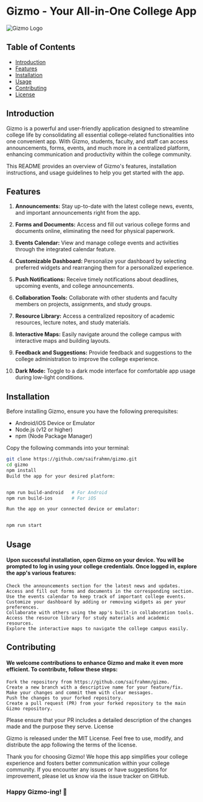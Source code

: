 # Gizmo - Your All-in-One College App

![Gizmo Logo](gizmo_logo.png)

## Table of Contents

- [Introduction](#introduction)
- [Features](#features)
- [Installation](#installation)
- [Usage](#usage)
- [Contributing](#contributing)
- [License](#license)

## Introduction

Gizmo is a powerful and user-friendly application designed to streamline college life by consolidating all essential college-related functionalities into one convenient app. With Gizmo, students, faculty, and staff can access announcements, forms, events, and much more in a centralized platform, enhancing communication and productivity within the college community.

This README provides an overview of Gizmo's features, installation instructions, and usage guidelines to help you get started with the app.

## Features

1. **Announcements:** Stay up-to-date with the latest college news, events, and important announcements right from the app.

2. **Forms and Documents:** Access and fill out various college forms and documents online, eliminating the need for physical paperwork.

3. **Events Calendar:** View and manage college events and activities through the integrated calendar feature.

4. **Customizable Dashboard:** Personalize your dashboard by selecting preferred widgets and rearranging them for a personalized experience.

5. **Push Notifications:** Receive timely notifications about deadlines, upcoming events, and college announcements.

6. **Collaboration Tools:** Collaborate with other students and faculty members on projects, assignments, and study groups.

7. **Resource Library:** Access a centralized repository of academic resources, lecture notes, and study materials.

8. **Interactive Maps:** Easily navigate around the college campus with interactive maps and building layouts.

9. **Feedback and Suggestions:** Provide feedback and suggestions to the college administration to improve the college experience.

10. **Dark Mode:** Toggle to a dark mode interface for comfortable app usage during low-light conditions.

## Installation

Before installing Gizmo, ensure you have the following prerequisites:

- Android/iOS Device or Emulator
- Node.js (v12 or higher)
- npm (Node Package Manager)

Copy the following commands into your terminal:

```bash
git clone https://github.com/saifrahmn/gizmo.git
cd gizmo
npm install
Build the app for your desired platform:
```

```bash

npm run build-android   # For Android
npm run build-ios       # For iOS

Run the app on your connected device or emulator:
```

```bash

npm run start
```

## Usage

#### Upon successful installation, open Gizmo on your device. You will be prompted to log in using your college credentials. Once logged in, explore the app's various features:

    Check the announcements section for the latest news and updates.
    Access and fill out forms and documents in the corresponding section.
    Use the events calendar to keep track of important college events.
    Customize your dashboard by adding or removing widgets as per your preferences.
    Collaborate with others using the app's built-in collaboration tools.
    Access the resource library for study materials and academic resources.
    Explore the interactive maps to navigate the college campus easily.

## Contributing

#### We welcome contributions to enhance Gizmo and make it even more efficient. To contribute, follow these steps:

    Fork the repository from https://github.com/saifrahmn/gizmo.
    Create a new branch with a descriptive name for your feature/fix.
    Make your changes and commit them with clear messages.
    Push the changes to your forked repository.
    Create a pull request (PR) from your forked repository to the main Gizmo repository.

Please ensure that your PR includes a detailed description of the changes made and the purpose they serve.
License

Gizmo is released under the MIT License. Feel free to use, modify, and distribute the app following the terms of the license.

Thank you for choosing Gizmo! We hope this app simplifies your college experience and fosters better communication within your college community. If you encounter any issues or have suggestions for improvement, please let us know via the issue tracker on GitHub.

### Happy Gizmo-ing! 🚀